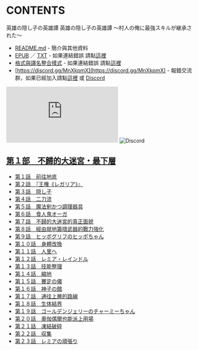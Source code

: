 # CONTENTS

英雄の隠し子の英雄譚
英雄の隠し子の英雄譚 ～村人の俺に最強スキルが継承された～


- [README.md](README.md) - 簡介與其他資料
- [EPUB](https://gitlab.com/demonovel/epub-txt/blob/master/syosetu_out/%E8%8B%B1%E9%9B%84%E3%81%AE%E9%9A%A0%E3%81%97%E5%AD%90%E3%81%AE%E8%8B%B1%E9%9B%84%E8%AD%9A.epub) ／ [TXT](https://gitlab.com/demonovel/epub-txt/blob/master/syosetu_out/out/%E8%8B%B1%E9%9B%84%E3%81%AE%E9%9A%A0%E3%81%97%E5%AD%90%E3%81%AE%E8%8B%B1%E9%9B%84%E8%AD%9A.out.txt) - 如果連結錯誤 請點[這裡](https://gitlab.com/demonovel/epub-txt/tree/master)
- [格式與譯名整合樣式](https://github.com/bluelovers/node-novel/blob/master/lib/locales/%E8%8B%B1%E9%9B%84%E3%81%AE%E9%9A%A0%E3%81%97%E5%AD%90%E3%81%AE%E8%8B%B1%E9%9B%84%E8%AD%9A.ts) - 如果連結錯誤 請點[這裡](https://github.com/bluelovers/node-novel/tree/master/lib/locales)
- [https://discord.gg/MnXkpmX](https://discord.gg/MnXkpmX) - 報錯交流群，如果已經加入請點[這裡](https://discordapp.com/channels/467794087769014273/467794088285175809) 或 [Discord](https://discordapp.com/channels/@me)


![導航目錄](https://chart.apis.google.com/chart?cht=qr&chs=150x150&chl=https://gitee.com/bluelovers/novel/blob/master/syosetu/英雄の隠し子の英雄譚/導航目錄.md)  ![Discord](https://chart.apis.google.com/chart?cht=qr&chs=150x150&chl=https://discord.gg/MnXkpmX)




## [第１部　不歸的大迷宮・最下層](00000_%E7%AC%AC%EF%BC%91%E9%83%A8%E3%80%80%E4%B8%8D%E6%AD%B8%E7%9A%84%E5%A4%A7%E8%BF%B7%E5%AE%AE%E3%83%BB%E6%9C%80%E4%B8%8B%E5%B1%A4)

- [第１話　前往地底](00000_%E7%AC%AC%EF%BC%91%E9%83%A8%E3%80%80%E4%B8%8D%E6%AD%B8%E7%9A%84%E5%A4%A7%E8%BF%B7%E5%AE%AE%E3%83%BB%E6%9C%80%E4%B8%8B%E5%B1%A4/00010_%E7%AC%AC%EF%BC%91%E8%A9%B1%E3%80%80%E5%89%8D%E5%BE%80%E5%9C%B0%E5%BA%95.txt)
- [第２話　『王権《レガリア》』](00000_%E7%AC%AC%EF%BC%91%E9%83%A8%E3%80%80%E4%B8%8D%E6%AD%B8%E7%9A%84%E5%A4%A7%E8%BF%B7%E5%AE%AE%E3%83%BB%E6%9C%80%E4%B8%8B%E5%B1%A4/00020_%E7%AC%AC%EF%BC%92%E8%A9%B1%E3%80%80%E3%80%8E%E7%8E%8B%E6%A8%A9%E3%80%8A%E3%83%AC%E3%82%AC%E3%83%AA%E3%82%A2%E3%80%8B%E3%80%8F.txt)
- [第３話　隠し子](00000_%E7%AC%AC%EF%BC%91%E9%83%A8%E3%80%80%E4%B8%8D%E6%AD%B8%E7%9A%84%E5%A4%A7%E8%BF%B7%E5%AE%AE%E3%83%BB%E6%9C%80%E4%B8%8B%E5%B1%A4/00030_%E7%AC%AC%EF%BC%93%E8%A9%B1%E3%80%80%E9%9A%A0%E3%81%97%E5%AD%90.txt)
- [第４話　二刀流](00000_%E7%AC%AC%EF%BC%91%E9%83%A8%E3%80%80%E4%B8%8D%E6%AD%B8%E7%9A%84%E5%A4%A7%E8%BF%B7%E5%AE%AE%E3%83%BB%E6%9C%80%E4%B8%8B%E5%B1%A4/00040_%E7%AC%AC%EF%BC%94%E8%A9%B1%E3%80%80%E4%BA%8C%E5%88%80%E6%B5%81.txt)
- [第５話　魔法剣かつ調理器具](00000_%E7%AC%AC%EF%BC%91%E9%83%A8%E3%80%80%E4%B8%8D%E6%AD%B8%E7%9A%84%E5%A4%A7%E8%BF%B7%E5%AE%AE%E3%83%BB%E6%9C%80%E4%B8%8B%E5%B1%A4/00050_%E7%AC%AC%EF%BC%95%E8%A9%B1%E3%80%80%E9%AD%94%E6%B3%95%E5%89%A3%E3%81%8B%E3%81%A4%E8%AA%BF%E7%90%86%E5%99%A8%E5%85%B7.txt)
- [第６話　食人鬼オーガ](00000_%E7%AC%AC%EF%BC%91%E9%83%A8%E3%80%80%E4%B8%8D%E6%AD%B8%E7%9A%84%E5%A4%A7%E8%BF%B7%E5%AE%AE%E3%83%BB%E6%9C%80%E4%B8%8B%E5%B1%A4/00060_%E7%AC%AC%EF%BC%96%E8%A9%B1%E3%80%80%E9%A3%9F%E4%BA%BA%E9%AC%BC%E3%82%AA%E3%83%BC%E3%82%AC.txt)
- [第７話　不歸的大迷宮的真正面貌](00000_%E7%AC%AC%EF%BC%91%E9%83%A8%E3%80%80%E4%B8%8D%E6%AD%B8%E7%9A%84%E5%A4%A7%E8%BF%B7%E5%AE%AE%E3%83%BB%E6%9C%80%E4%B8%8B%E5%B1%A4/00070_%E7%AC%AC%EF%BC%97%E8%A9%B1%E3%80%80%E4%B8%8D%E6%AD%B8%E7%9A%84%E5%A4%A7%E8%BF%B7%E5%AE%AE%E7%9A%84%E7%9C%9F%E6%AD%A3%E9%9D%A2%E8%B2%8C.txt)
- [第８話　經由就地籌措武器的戰力強化](00000_%E7%AC%AC%EF%BC%91%E9%83%A8%E3%80%80%E4%B8%8D%E6%AD%B8%E7%9A%84%E5%A4%A7%E8%BF%B7%E5%AE%AE%E3%83%BB%E6%9C%80%E4%B8%8B%E5%B1%A4/00080_%E7%AC%AC%EF%BC%98%E8%A9%B1%E3%80%80%E7%B6%93%E7%94%B1%E5%B0%B1%E5%9C%B0%E7%B1%8C%E6%8E%AA%E6%AD%A6%E5%99%A8%E7%9A%84%E6%88%B0%E5%8A%9B%E5%BC%B7%E5%8C%96.txt)
- [第９話　ヒッポグリフのヒッポちゃん](00000_%E7%AC%AC%EF%BC%91%E9%83%A8%E3%80%80%E4%B8%8D%E6%AD%B8%E7%9A%84%E5%A4%A7%E8%BF%B7%E5%AE%AE%E3%83%BB%E6%9C%80%E4%B8%8B%E5%B1%A4/00090_%E7%AC%AC%EF%BC%99%E8%A9%B1%E3%80%80%E3%83%92%E3%83%83%E3%83%9D%E3%82%B0%E3%83%AA%E3%83%95%E3%81%AE%E3%83%92%E3%83%83%E3%83%9D%E3%81%A1%E3%82%83%E3%82%93.txt)
- [第１０話　身體改換](00000_%E7%AC%AC%EF%BC%91%E9%83%A8%E3%80%80%E4%B8%8D%E6%AD%B8%E7%9A%84%E5%A4%A7%E8%BF%B7%E5%AE%AE%E3%83%BB%E6%9C%80%E4%B8%8B%E5%B1%A4/00100_%E7%AC%AC%EF%BC%91%EF%BC%90%E8%A9%B1%E3%80%80%E8%BA%AB%E9%AB%94%E6%94%B9%E6%8F%9B.txt)
- [第１１話　人里へ](00000_%E7%AC%AC%EF%BC%91%E9%83%A8%E3%80%80%E4%B8%8D%E6%AD%B8%E7%9A%84%E5%A4%A7%E8%BF%B7%E5%AE%AE%E3%83%BB%E6%9C%80%E4%B8%8B%E5%B1%A4/00110_%E7%AC%AC%EF%BC%91%EF%BC%91%E8%A9%B1%E3%80%80%E4%BA%BA%E9%87%8C%E3%81%B8.txt)
- [第１２話　レミア・レインドル](00000_%E7%AC%AC%EF%BC%91%E9%83%A8%E3%80%80%E4%B8%8D%E6%AD%B8%E7%9A%84%E5%A4%A7%E8%BF%B7%E5%AE%AE%E3%83%BB%E6%9C%80%E4%B8%8B%E5%B1%A4/00120_%E7%AC%AC%EF%BC%91%EF%BC%92%E8%A9%B1%E3%80%80%E3%83%AC%E3%83%9F%E3%82%A2%E3%83%BB%E3%83%AC%E3%82%A4%E3%83%B3%E3%83%89%E3%83%AB.txt)
- [第１３話　技能整理](00000_%E7%AC%AC%EF%BC%91%E9%83%A8%E3%80%80%E4%B8%8D%E6%AD%B8%E7%9A%84%E5%A4%A7%E8%BF%B7%E5%AE%AE%E3%83%BB%E6%9C%80%E4%B8%8B%E5%B1%A4/00130_%E7%AC%AC%EF%BC%91%EF%BC%93%E8%A9%B1%E3%80%80%E6%8A%80%E8%83%BD%E6%95%B4%E7%90%86.txt)
- [第１４話　縮地](00000_%E7%AC%AC%EF%BC%91%E9%83%A8%E3%80%80%E4%B8%8D%E6%AD%B8%E7%9A%84%E5%A4%A7%E8%BF%B7%E5%AE%AE%E3%83%BB%E6%9C%80%E4%B8%8B%E5%B1%A4/00140_%E7%AC%AC%EF%BC%91%EF%BC%94%E8%A9%B1%E3%80%80%E7%B8%AE%E5%9C%B0.txt)
- [第１５話　賽定の儀](00000_%E7%AC%AC%EF%BC%91%E9%83%A8%E3%80%80%E4%B8%8D%E6%AD%B8%E7%9A%84%E5%A4%A7%E8%BF%B7%E5%AE%AE%E3%83%BB%E6%9C%80%E4%B8%8B%E5%B1%A4/00150_%E7%AC%AC%EF%BC%91%EF%BC%95%E8%A9%B1%E3%80%80%E8%B3%BD%E5%AE%9A%E3%81%AE%E5%84%80.txt)
- [第１６話　神子の館](00000_%E7%AC%AC%EF%BC%91%E9%83%A8%E3%80%80%E4%B8%8D%E6%AD%B8%E7%9A%84%E5%A4%A7%E8%BF%B7%E5%AE%AE%E3%83%BB%E6%9C%80%E4%B8%8B%E5%B1%A4/00160_%E7%AC%AC%EF%BC%91%EF%BC%96%E8%A9%B1%E3%80%80%E7%A5%9E%E5%AD%90%E3%81%AE%E9%A4%A8.txt)
- [第１７話　通往上層的路線](00000_%E7%AC%AC%EF%BC%91%E9%83%A8%E3%80%80%E4%B8%8D%E6%AD%B8%E7%9A%84%E5%A4%A7%E8%BF%B7%E5%AE%AE%E3%83%BB%E6%9C%80%E4%B8%8B%E5%B1%A4/00170_%E7%AC%AC%EF%BC%91%EF%BC%97%E8%A9%B1%E3%80%80%E9%80%9A%E5%BE%80%E4%B8%8A%E5%B1%A4%E7%9A%84%E8%B7%AF%E7%B7%9A.txt)
- [第１８話　生体結界](00000_%E7%AC%AC%EF%BC%91%E9%83%A8%E3%80%80%E4%B8%8D%E6%AD%B8%E7%9A%84%E5%A4%A7%E8%BF%B7%E5%AE%AE%E3%83%BB%E6%9C%80%E4%B8%8B%E5%B1%A4/00180_%E7%AC%AC%EF%BC%91%EF%BC%98%E8%A9%B1%E3%80%80%E7%94%9F%E4%BD%93%E7%B5%90%E7%95%8C.txt)
- [第１９話　ゴールデンジェリーのチャーミーちゃん](00000_%E7%AC%AC%EF%BC%91%E9%83%A8%E3%80%80%E4%B8%8D%E6%AD%B8%E7%9A%84%E5%A4%A7%E8%BF%B7%E5%AE%AE%E3%83%BB%E6%9C%80%E4%B8%8B%E5%B1%A4/00190_%E7%AC%AC%EF%BC%91%EF%BC%99%E8%A9%B1%E3%80%80%E3%82%B4%E3%83%BC%E3%83%AB%E3%83%87%E3%83%B3%E3%82%B8%E3%82%A7%E3%83%AA%E3%83%BC%E3%81%AE%E3%83%81%E3%83%A3%E3%83%BC%E3%83%9F%E3%83%BC%E3%81%A1%E3%82%83%E3%82%93.txt)
- [第２０話　奧伽偶爾也能派上用場](00000_%E7%AC%AC%EF%BC%91%E9%83%A8%E3%80%80%E4%B8%8D%E6%AD%B8%E7%9A%84%E5%A4%A7%E8%BF%B7%E5%AE%AE%E3%83%BB%E6%9C%80%E4%B8%8B%E5%B1%A4/00200_%E7%AC%AC%EF%BC%92%EF%BC%90%E8%A9%B1%E3%80%80%E5%A5%A7%E4%BC%BD%E5%81%B6%E7%88%BE%E4%B9%9F%E8%83%BD%E6%B4%BE%E4%B8%8A%E7%94%A8%E5%A0%B4.txt)
- [第２１話　凍結破砕](00000_%E7%AC%AC%EF%BC%91%E9%83%A8%E3%80%80%E4%B8%8D%E6%AD%B8%E7%9A%84%E5%A4%A7%E8%BF%B7%E5%AE%AE%E3%83%BB%E6%9C%80%E4%B8%8B%E5%B1%A4/00210_%E7%AC%AC%EF%BC%92%EF%BC%91%E8%A9%B1%E3%80%80%E5%87%8D%E7%B5%90%E7%A0%B4%E7%A0%95.txt)
- [第２２話　収集](00000_%E7%AC%AC%EF%BC%91%E9%83%A8%E3%80%80%E4%B8%8D%E6%AD%B8%E7%9A%84%E5%A4%A7%E8%BF%B7%E5%AE%AE%E3%83%BB%E6%9C%80%E4%B8%8B%E5%B1%A4/00220_%E7%AC%AC%EF%BC%92%EF%BC%92%E8%A9%B1%E3%80%80%E5%8F%8E%E9%9B%86.txt)
- [第２３話　レミアの頑張り](00000_%E7%AC%AC%EF%BC%91%E9%83%A8%E3%80%80%E4%B8%8D%E6%AD%B8%E7%9A%84%E5%A4%A7%E8%BF%B7%E5%AE%AE%E3%83%BB%E6%9C%80%E4%B8%8B%E5%B1%A4/00230_%E7%AC%AC%EF%BC%92%EF%BC%93%E8%A9%B1%E3%80%80%E3%83%AC%E3%83%9F%E3%82%A2%E3%81%AE%E9%A0%91%E5%BC%B5%E3%82%8A.txt)


